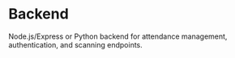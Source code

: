 # Backend

Node.js/Express or Python backend for attendance management, authentication, and scanning endpoints.
